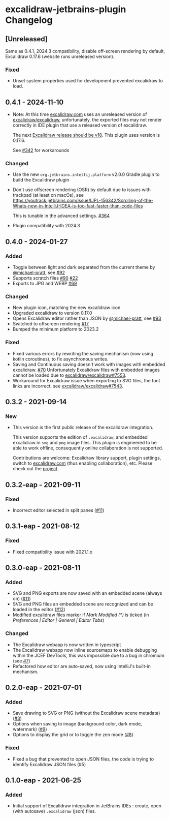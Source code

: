 <!-- Keep a Changelog guide -> https://keepachangelog.com -->

# excalidraw-jetbrains-plugin Changelog

## [Unreleased]

Same as 0.4.1, 2024.3 compatibility, disable off-screen rendering by default, Excalidraw 0.17.6 (website runs unreleased version).

### Fixed

- Unset system properties used for development prevented excalidraw to load. 

## 0.4.1 - 2024-11-10

- Note: At this time [excalidraw.com](https://excalidraw.com) uses an unreleased version of
   [excalidraw/excalidraw](https://github.com/excalidraw/excalidraw), unfortunately, the exported files may not render 
   correctly in IDE plugin that use a released version of excalidraw.

   The next [Excalidraw release should be v18](https://github.com/excalidraw/excalidraw/issues/8771). 
   This plugin uses version is 0.17.6.

   See [#342](https://github.com/bric3/excalidraw-jetbrains-plugin/issues/342) for workarounds

### Changed

- Use the new `org.jetbrains.intellij.platform` v2.0.0 Gradle plugin to build the Excalidraw plugin
- Don't use offscreen rendering (OSR) by default due to issues with trackpad (at least on macOs), see  
   https://youtrack.jetbrains.com/issue/IJPL-156342/Scrolling-of-the-Whats-new-in-IntelliJ-IDEA-is-too-fast-faster-than-code-files

  This is tunable in the advanced settings. [#364](https://github.com/bric3/excalidraw-jetbrains-plugin/issues/364)
- Plugin compatibility with 2024.3

## 0.4.0 - 2024-01-27

### Added

- Toggle between light and dark separated from the current theme by [@michael-pratt](https://github.com/michael-pratt), see [#92](https://github.com/bric3/excalidraw-jetbrains-plugin/pull/92)
- Supports scratch files [#90](https://github.com/bric3/excalidraw-jetbrains-plugin/issues/90) [#22](https://github.com/bric3/excalidraw-jetbrains-plugin/issues/22)
- Exports to JPG and WEBP [#69](https://github.com/bric3/excalidraw-jetbrains-plugin/issues/69)

### Changed

- New plugin icon, matching the new excalidraw icon
- Upgraded excalidraw to version 0.17.0
- Opens Excalidraw editor rather than JSON by [@michael-pratt](https://github.com/michael-pratt), see [#93](https://github.com/bric3/excalidraw-jetbrains-plugin/pull/93)
- Switched to offscreen rendering [#17](https://github.com/bric3/excalidraw-jetbrains-plugin/issues/17)
- Bumped the minimum platform to 2023.2

### Fixed

- Fixed various errors by rewriting the saving mechanism (now using kotlin coroutines), to fix asynchronous writes.
- Saving and Continuous saving doesn't work with images with embedded excalidraw. [#70](https://github.com/bric3/excalidraw-jetbrains-plugin/issues/70)
  Unfortunately Excalidraw files with embedded images cannot be loaded due to [excalidraw/excalidraw#7553](https://github.com/excalidraw/excalidraw/discussions/7553).
- Workaround for Excalidraw issue when exporting to SVG files, the font links are incorrect, see [excalidraw/excalidraw#7543](https://github.com/excalidraw/excalidraw/issues/7543).

## 0.3.2 - 2021-09-14

### New

- This version is the first public release of the excalidraw integration.
  
  This version supports the edition of `.excalidraw`, and embedded excalidraw
  in `svg` and `png` image files. This plugin is engineered to be able to work 
  offline, consequently online collaboration is not supported.
  
  Contributions are welcome: Excalidraw library support, plugin settings, switch 
  to [excalidraw.com](https://excalidraw.com) (thus enabling collaboration), etc.
  Please check out the [project](https://github.com/bric3/excalidraw-jetbrains-plugin).

## 0.3.2-eap - 2021-09-11

### Fixed

- Incorrect editor selected in split panes ([#11](https://github.com/bric3/excalidraw-jetbrains-plugin/issues/13))

## 0.3.1-eap - 2021-08-12

### Fixed

- Fixed compatibility issue with 2021.1.x

## 0.3.0-eap - 2021-08-11

### Added

- SVG and PNG exports are now saved with an embedded scene (always on) ([#11](https://github.com/bric3/excalidraw-jetbrains-plugin/issues/11))
- SVG and PNG files an embedded scene are recognized and can be loaded in the editor ([#12](https://github.com/bric3/excalidraw-jetbrains-plugin/issues/12))
- Modified excalidraw files marker if _Mark Modified (*)_ is ticked (in _Preferences | Editor | General | Editor Tabs_)

### Changed

- The Excalidraw webapp is now written in typescript
- The Excalidraw webapp now inline sourcemaps to enable 
  debugging within the JCEF DevTools, this was impossible due to a bug in chromium
  (see [#7](https://github.com/bric3/excalidraw-jetbrains-plugin/issues/7))
- Refactored how editor are auto-saved, now using IntelliJ's built-in mechanism.

## 0.2.0-eap - 2021-07-01

### Added

- Save drawing to SVG or PNG (without the Excalidraw scene metadata) ([#3](https://github.com/bric3/excalidraw-jetbrains-plugin/issues/3))
- Options when saving to image (background color, dark mode, watermark) ([#9](https://github.com/bric3/excalidraw-jetbrains-plugin/issues/9))
- Options to display the grid or to toggle the zen mode ([#8](https://github.com/bric3/excalidraw-jetbrains-plugin/issues/8))

### Fixed

- Fixed a bug that prevented to open JSON files, the code is trying to identify Excalidraw JSON files (#5)

## 0.1.0-eap - 2021-06-25

### Added

- Initial support of Excalidraw integration in JetBrains IDEs :
  create, open (with autosave) `.excalidraw` (json) files.
